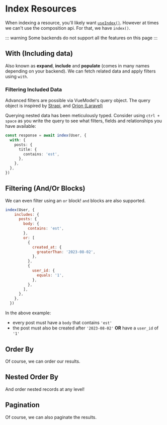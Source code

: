 <script setup>
import IndexBasicRaw from './examples/IndexBasic.vue?raw'
import IndexBasic from './examples/IndexBasic.vue'

import IndexWithsRaw from './examples/IndexWiths.vue?raw'
import IndexWiths from './examples/IndexWiths.vue'

import IndexNestedRaw from './examples/IndexNested.vue?raw'
import IndexNested from './examples/IndexNested.vue'

import IndexFilterWithsRaw from './examples/IndexFilterWiths.vue?raw'
import IndexFilterWiths from './examples/IndexFilterWiths.vue'

import IndexAndOrWithRaw from './examples/IndexAndOrWith.vue?raw'
import IndexAndOrWith from './examples/IndexAndOrWith.vue'

import IndexPaginationRaw from './examples/IndexPagination.vue?raw'
import IndexPagination from './examples/IndexPagination.vue'

import IndexOrderByRaw from './examples/IndexOrderBy.vue?raw'
import IndexOrderBy from './examples/IndexOrderBy.vue'

import IndexOrderByNestedRaw from './examples/IndexOrderByNested.vue?raw'
import IndexOrderByNested from './examples/IndexOrderByNested.vue'
</script>

# Index Resources

When indexing a resource, you'll likely want [`useIndex()`](../composables/02-use-indexer.md). However at times we can't use the composition api. For that, we have `index()`.

::: warning
Some backends do not support all the features on this page
:::

<ExamplePanel
  title="Basic Usage"
  :content="IndexBasicRaw"
  :exampleComponent="IndexBasic"
/>

## With (Including data)
Also known as **expand**, **include** and **populate** (comes in many names depending on your backend). We can fetch related data and apply filters using `with`.

<ExamplePanel
  title="Related Data (With)"
  :content="IndexWithsRaw"
  :exampleComponent="IndexWiths"
/>

<ExamplePanel
  title="Deeply Nested Data (With)"
  :content="IndexNestedRaw"
  :exampleComponent="IndexNested"
/>

### Filtering Included Data
Advanced filters are possible via VueModel's query object. The query object is inspired by [Strapi](https://docs.strapi.io/dev-docs/api/rest/filters-locale-publication#filtering), and [Orion (Laravel)](https://tailflow.github.io/laravel-orion-docs/v2.x/guide/search.html#search)

Querying nested data has been meticulously typed. Consider using `ctrl + space` as you write the query to see what filters, fields and relationships you have available:

```ts
const response = await index(User, {
  with: {
    posts: {
      title: {
        contains: 'est',
      },
    },
  },
})
```

<ExamplePanel
  title="Filtering Included Data"
  :content="IndexFilterWithsRaw"
  :exampleComponent="IndexFilterWiths"
/>

## Filtering (And/Or Blocks)
We can even filter using an `or` block! `and` blocks are also supported.

<ExamplePanel
  title="Filtering (And/Or Blocks)"
  :content="IndexAndOrWithRaw"
  :exampleComponent="IndexAndOrWith"
/>


```js
index(User, {
    includes: {
      posts: {
        body: {
          contains: 'est',
        },
        or: [
          {
            created_at: {
              greaterThan: '2023-08-02',
            },
          },
          {
            user_id: {
              equals: '1',
            },
          },
        ],
      },
    },
  })
```

In the above example:
- every post must have a `body` that contains `'est'`
- the post must also be created after `'2023-08-02'` **OR** have a `user_id` of `'1'`

## Order By
Of course, we can order our results.

<ExamplePanel
  title="Order By"
  :content="IndexOrderByRaw"
  :exampleComponent="IndexOrderBy"
/>

## Nested Order By
And order nested records at any level!

<ExamplePanel
  title="Nested Order By"
  :content="IndexOrderByNestedRaw"
  :exampleComponent="IndexOrderByNested"
/>

## Pagination
Of course, we can also paginate the results.

<ExamplePanel
  title="Filtering With Data (Pagination)"
  :content="IndexPaginationRaw"
  :exampleComponent="IndexPagination"
/>
